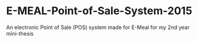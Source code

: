 # E-MEAL-Point-of-Sale-System-2015
An electronic Point of Sale (POS) system made for E-Meal for my 2nd year mini-thesis
